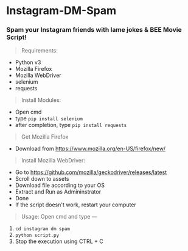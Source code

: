 # Instagram-DM-Spam
### Spam your Instagram friends with lame jokes & BEE Movie Script!

> Requirements:
- Python v3
- Mozilla Firefox
- Mozilla WebDriver
- selenium
- requests

> Install Modules:
- Open cmd
- type ```pip install selenium```
- after completion, type ```pip install requests```

> Get Mozilla Firefox
- Download from https://www.mozilla.org/en-US/firefox/new/

> Install Mozilla WebDriver:
- Go to https://github.com/mozilla/geckodriver/releases/latest
- Scroll down to assets
- Download file according to your OS
- Extract and Run as Admininstrator
- Done
- If the script doesn't work, restart your computer

> Usage:
Open cmd and type —
1. ```cd instagram dm spam```
2. ```python script.py```
3. Stop the execution using CTRL + C
